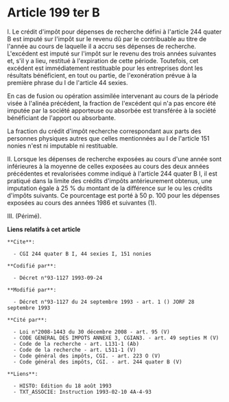 # Article 199 ter B

I. Le crédit d'impôt pour dépenses de recherche défini à l'article 244 quater B est imputé sur l'impôt sur le revenu dû par
le contribuable au titre de l'année au cours de laquelle il a accru ses dépenses de recherche. L'excédent est imputé sur
l'impôt sur le revenu des trois années suivantes et, s'il y a lieu, restitué à l'expiration de cette période. Toutefois, cet
excédent est immédiatement restituable pour les entreprises dont les résultats bénéficient, en tout ou partie, de
l'exonération prévue à la première phrase du I de l'article 44 sexies.

En cas de fusion ou opération assimilée intervenant au cours de la période visée à l'alinéa précédent, la fraction de
l'excédent qui n'a pas encore été imputée par la société apporteuse ou absorbée est transférée à la société bénéficiant de
l'apport ou absorbante.

La fraction du crédit d'impôt recherche correspondant aux parts des personnes physiques autres que celles mentionnées au I de
l'article 151 nonies n'est ni imputable ni restituable.

II. Lorsque les dépenses de recherche exposées au cours d'une année sont inférieures à la moyenne de celles exposées au cours
des deux années précédentes et revalorisées comme indiqué à l'article 244 quater B I, il est pratiqué dans la limite des
crédits d'impôts antérieurement obtenus, une imputation égale à 25 % du montant de la différence sur le ou les crédits
d'impôts suivants. Ce pourcentage est porté à 50 p. 100 pour les dépenses exposées au cours des années 1986 et suivantes (1).

III. (Périmé).

**Liens relatifs à cet article**

	**Cite**:

	  - CGI 244 quater B I, 44 sexies I, 151 nonies

	**Codifié par**:

	  - Décret n°93-1127 1993-09-24

	**Modifié par**:

	  - Décret n°93-1127 du 24 septembre 1993 - art. 1 () JORF 28 septembre 1993

	**Cité par**:

	  - Loi n°2008-1443 du 30 décembre 2008 - art. 95 (V)
	  - CODE GENERAL DES IMPOTS ANNEXE 3, CGIAN3. - art. 49 septies M (V)
	  - Code de la recherche - art. L131-1 (Ab)
	  - Code de la recherche - art. L511-1 (V)
	  - Code général des impôts, CGI. - art. 223 O (V)
	  - Code général des impôts, CGI. - art. 244 quater B (V)

	**Liens**:

	  - HISTO: Edition du 18 août 1993
	  - TXT_ASSOCIE: Instruction 1993-02-10 4A-4-93
